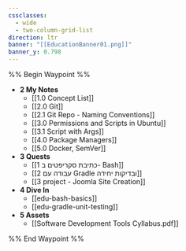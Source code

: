 ```yaml
---
cssclasses:
  - wide
  - two-column-grid-list
direction: ltr
banner: "[[EducationBanner01.png]]"
banner_y: 0.798
---
```


%% Begin Waypoint %%
- **2 My Notes**
	- [[1.0 Concept List]]
	- [[2.0 Git]]
	- [[2.1 Git Repo - Naming Conventions]]
	- [[3.0 Permissions and Scripts in Ubuntu]]
	- [[3.1 Script with Args]]
	- [[4.0 Package Managers]]
	- [[5.0 Docker, SemVer]]
- **3 Quests**
	- [[1 כתיבת סקריפטים ב- Bash]]
	- [[2 עבודה עם Gradle ובדיקות יחידה]]
	- [[3 project - Joomla Site Creation]]
- **4 Dive In**
	- [[edu-bash-basics]]
	- [[edu-gradle-unit-testing]]
- **5 Assets**
	- [[Software Development Tools Cyllabus.pdf]]

%% End Waypoint %%